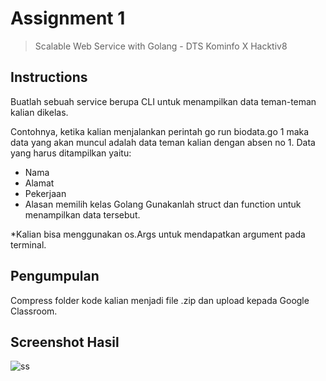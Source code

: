 # Assignment 1

> Scalable Web Service with Golang - DTS Kominfo X Hacktiv8

## Instructions

Buatlah sebuah service berupa CLI untuk menampilkan data teman-teman kalian dikelas.

Contohnya, ketika kalian menjalankan perintah go run biodata.go 1 maka data yang akan muncul adalah data teman kalian dengan absen no 1. Data yang harus ditampilkan yaitu:

- Nama
- Alamat
- Pekerjaan
- Alasan memilih kelas Golang Gunakanlah struct dan function untuk menampilkan data tersebut.

\*Kalian bisa menggunakan os.Args untuk mendapatkan argument pada terminal.

## Pengumpulan

Compress folder kode kalian menjadi file .zip dan upload kepada Google Classroom.

## Screenshot Hasil

![ss](https://user-images.githubusercontent.com/72149133/192119833-0ec0ea34-bf1f-483f-84db-8b6113ccd5d8.png)
